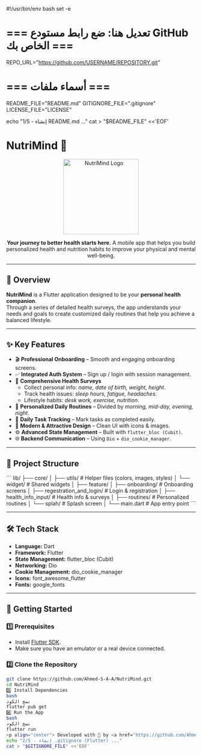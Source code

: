 #!/usr/bin/env bash
set -e

# === تعديل هنا: ضع رابط مستودع GitHub الخاص بك ===
REPO_URL="https://github.com/USERNAME/REPOSITORY.git"

# === أسماء ملفات ===
README_FILE="README.md"
GITIGNORE_FILE=".gitignore"
LICENSE_FILE="LICENSE"

echo "1/5 - إنشاء README.md ..."
cat > "$README_FILE" <<'EOF'
# NutriMind 🥗

<p align="center">
  <img src="https://raw.githubusercontent.com/Ahmed-S-A-A/NutriMind/main/assets/images/logo.png" width="200" alt="NutriMind Logo">
</p>

<p align="center">
  <strong>Your journey to better health starts here.</strong>  
  A mobile app that helps you build personalized health and nutrition habits to improve your physical and mental well-being.
</p>

---

## 🌟 Overview  
**NutriMind** is a Flutter application designed to be your **personal health companion**.  
Through a series of detailed health surveys, the app understands your needs and goals to create customized daily routines that help you achieve a balanced lifestyle.

---

## ✨ Key Features  

- 🎬 **Professional Onboarding** – Smooth and engaging onboarding screens.  
- ✅ **Integrated Auth System** – Sign up / login with session management.  
- 📝 **Comprehensive Health Surveys**  
  - Collect personal info: *name, date of birth, weight, height*.  
  - Track health issues: *sleep hours, fatigue, headaches*.  
  - Lifestyle habits: *desk work, exercise, nutrition*.  
- 🍏 **Personalized Daily Routines** – Divided by *morning, mid-day, evening, night*.  
- 💪 **Daily Task Tracking** – Mark tasks as completed easily.  
- 🎨 **Modern & Attractive Design** – Clean UI with icons & images.  
- ⚙️ **Advanced State Management** – Built with `flutter_bloc (Cubit)`.  
- 🌐 **Backend Communication** – Using `Dio` + `dio_cookie_manager`.  

---

## 📁 Project Structure  

\`\`\`
lib/
├── core/
│   ├── utils/       # Helper files (colors, images, styles)
│   └── widget/      # Shared widgets
│
├── feature/
│   ├── onboarding/              # Onboarding screens
│   ├── regestration_and_login/  # Login & registration
│   ├── health_info_input/       # Health info & surveys
│   ├── routines/                # Personalized routines
│   └── splah/                   # Splash screen
│
└── main.dart   # App entry point
\`\`\`

---

## 🛠️ Tech Stack  

- **Language:** Dart  
- **Framework:** Flutter  
- **State Management:** flutter_bloc (Cubit)  
- **Networking:** Dio  
- **Cookie Management:** dio_cookie_manager  
- **Icons:** font_awesome_flutter  
- **Fonts:** google_fonts  

---

## 🚀 Getting Started  

### 1️⃣ Prerequisites  
- Install [Flutter SDK](https://flutter.dev/docs/get-started/install).  
- Make sure you have an emulator or a real device connected.  

### 2️⃣ Clone the Repository  
```bash
git clone https://github.com/Ahmed-S-A-A/NutriMind.git
cd NutriMind
3️⃣ Install Dependencies
bash
نسخ الكود
flutter pub get
4️⃣ Run the App
bash
نسخ الكود
flutter run
<p align="center"> Developed with 💚 by <a href="https://github.com/Ahmed-S-A-A">Ahmed S. A. A</a> </p> EOF
echo "2/5 - إنشاء .gitignore (Flutter) ..."
cat > "$GITIGNORE_FILE" <<'EOF'

